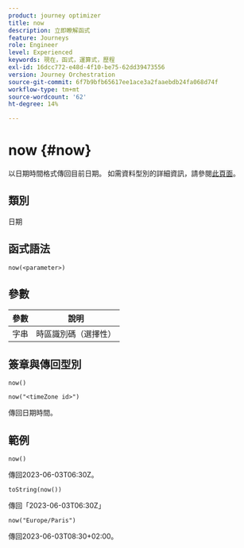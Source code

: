 ```yaml
---
product: journey optimizer
title: now
description: 立即瞭解函式
feature: Journeys
role: Engineer
level: Experienced
keywords: 現在，函式，運算式，歷程
exl-id: 16dcc772-e48d-4f10-be75-62dd39473556
version: Journey Orchestration
source-git-commit: 6f7b9bfb65617ee1ace3a2faaebdb24fa068d74f
workflow-type: tm+mt
source-wordcount: '62'
ht-degree: 14%

---
```


# now {#now}

以日期時間格式傳回目前日期。 如需資料型別的詳細資訊，請參閱[此頁面](../expression/data-types.md)。

## 類別

日期

## 函式語法

`now(<parameter>)`

## 參數

| 參數 | 說明 |
|--- |--- |
| 字串 | 時區識別碼（選擇性） |

## 簽章與傳回型別

`now()`

`now("<timeZone id>")`

傳回日期時間。

## 範例

`now()`

傳回2023-06-03T06:30Z。

`toString(now())`

傳回「2023-06-03T06:30Z」

`now("Europe/Paris")`

傳回2023-06-03T08:30+02:00。
